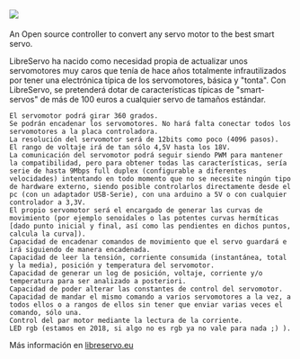 # <img src="https://www.libreservo.eu/sites/libreservo.eu/files/imagenes/LibreServo_logo_xs.png">
An Open source controller to convert any servo motor to the best smart servo.

LibreServo ha nacido como necesidad propia de actualizar unos servomotores muy caros que tenía de hace años totalmente infrautilizados por tener una electrónica típica de los servomotores, básica y "tonta".
Con LibreServo, se pretenderá dotar de características típicas de "smart-servos" de más de 100 euros a cualquier servo de tamaños estándar.

    El servomotor podrá girar 360 grados.
    Se podrán encadenar los servomotores. No hará falta conectar todos los servomotores a la placa controladora.
    La resolución del servomotor será de 12bits como poco (4096 pasos).
    El rango de voltaje irá de tan sólo 4,5V hasta los 18V.
    La comunicación del servomotor podrá seguir siendo PWM para mantener la compatibilidad, pero para obtener todas las características, sería serie de hasta 9Mbps full duplex (configurable a diferentes velocidades) intentando en todo momento que no se necesite ningún tipo de hardware externo, siendo posible controlarlos directamente desde el pc (con un adaptador USB-Serie), con una arduino a 5V o con cualquier controlador a 3,3V.
    El propio servomotor será el encargado de generar las curvas de movimiento (por ejemplo senoidales o las potentes curvas hermíticas [dado punto inicial y final, así como las pendientes en dichos puntos, calcula la curva]).
    Capacidad de encadenar comandos de movimiento que el servo guardará e irá siguiendo de manera encadenada.
    Capacidad de leer la tensión, corriente consumida (instantánea, total y la media), posición y temperatura del servomotor.
    Capacidad de generar un log de posición, voltaje, corriente y/o temperatura para ser analizado a posteriori.
    Capacidad de poder alterar las constantes de control del servomotor.
    Capacidad de mandar el mismo comando a varios servomotores a la vez, a todos ellos o a rangos de ellos sin tener que enviar varias veces el comando, sólo una.
    Control del par motor mediante la lectura de la corriente.
    LED rgb (estamos en 2018, si algo no es rgb ya no vale para nada ;) ).

Más información en <a href="https://www.libreservo.eu/">libreservo.eu</a>
